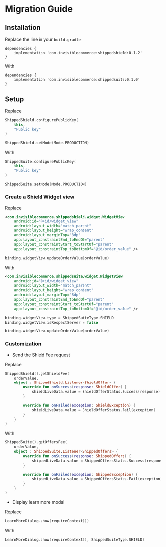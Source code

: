 # Migration Guide

## Installation

Replace the line in your `build.gradle`

```
dependencies {
    implementation 'com.invisiblecommerce:shippedshield:0.1.2'
}
```

With

```
dependencies {
    implementation 'com.invisiblecommerce:shippedsuite:0.1.0'
}
```

## Setup

Replace

```kotlin
ShippedShield.configurePublicKey(
    this,
    "Public key"
)

ShippedShield.setMode(Mode.PRODUCTION)
```

With

```kotlin
ShippedSuite.configurePublicKey(
    this,
    "Public key"
)

ShippedSuite.setMode(Mode.PRODUCTION)
```

### Create a Shield Widget view

Replace

```xml
<com.invisiblecommerce.shippedshield.widget.WidgetView
    android:id="@+id/widget_view"
    android:layout_width="match_parent"
    android:layout_height="wrap_content"
    android:layout_marginTop="8dp"
    app:layout_constraintEnd_toEndOf="parent"
    app:layout_constraintStart_toStartOf="parent"
    app:layout_constraintTop_toBottomOf="@id/order_value" />
```

```kotlin
binding.widgetView.updateOrderValue(orderValue)
```

With

```xml
<com.invisiblecommerce.shippedsuite.widget.WidgetView
    android:id="@+id/widget_view"
    android:layout_width="match_parent"
    android:layout_height="wrap_content"
    android:layout_marginTop="8dp"
    app:layout_constraintEnd_toEndOf="parent"
    app:layout_constraintStart_toStartOf="parent"
    app:layout_constraintTop_toBottomOf="@id/order_value" />
```

```kotlin
binding.widgetView.type = ShippedSuiteType.SHIELD
binding.widgetView.isRespectServer = false

binding.widgetView.updateOrderValue(orderValue)
```

### Customization

- Send the Shield Fee request

Replace

```kotlin
ShippedShield().getShieldFee(
    orderValue,
    object : ShippedShield.Listener<ShieldOffer> {
        override fun onSuccess(response: ShieldOffer) {
            shieldLiveData.value = ShieldOfferStatus.Success(response)
        }

        override fun onFailed(exception: ShieldException) {
            shieldLiveData.value = ShieldOfferStatus.Fail(exception)
        }
    }
)
```

With

```kotlin
ShippedSuite().getOffersFee(
    orderValue,
    object : ShippedSuite.Listener<ShippedOffers> {
        override fun onSuccess(response: ShippedOffers) {
            shippedLiveData.value = ShippedOffersStatus.Success(response)
        }

        override fun onFailed(exception: ShippedException) {
            shippedLiveData.value = ShippedOffersStatus.Fail(exception)
        }
    }
)
```

- Display learn more modal

Replace

```kotlin
LearnMoreDialog.show(requireContext())
```

With

```kotlin
LearnMoreDialog.show(requireContext(), ShippedSuiteType.SHIELD)
```
